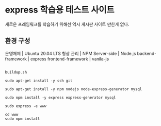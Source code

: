 # express 학습용 테스트 사이트

새로운 프레임워크를 학습하기 위해선 역시 게시판 사이트 만한게 없다.

## 환경 구성

운영체제 | Ubuntu 20.04 LTS
형상 관리 | NPM
Server-side | Node.js
backend-framework | express
frontend-framework | vanila-js

##

`buildup.sh`

<pre><code>sudo apt-get install -y ssh git

sudo apt-get install -y npm nodejs node-express-generator mysql

sudo npm install -y express express-generator mysql

sudo express -e www

cd www
sudo npm install</code></pre>


